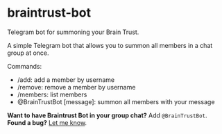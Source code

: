# braintrust-bot
Telegram bot for summoning your Brain Trust.

A simple Telegram bot that allows you to summon all members in a chat group at once. 

Commands:
- /add: add a member by username
- /remove: remove a member by username
- /members: list members
- @BrainTrustBot [message]: summon all members with your message

**Want to have Braintrust Bot in your group chat?** Add `@BrainTrustBot`.
**Found a bug?** [Let me know](https://github.com/terabyte128/braintrust-bot/issues).
